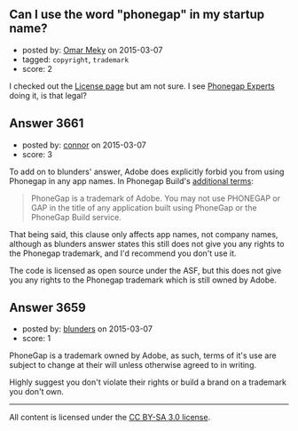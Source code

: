 ## Can I use the word "phonegap" in my startup name?

- posted by: [Omar Meky](https://stackexchange.com/users/3058517/omar-meky) on 2015-03-07
- tagged: `copyright`, `trademark`
- score: 2

<p>I checked out the <a href="http://phonegap.com/about/license/" rel="nofollow">License page</a> but am not sure. I see <a href="http://phonegapexperts.com/" rel="nofollow">Phonegap Experts</a> doing it, is that legal?</p>



## Answer 3661

- posted by: [connor](https://stackexchange.com/users/392995/connor) on 2015-03-07
- score: 3

<p>To add on to blunders' answer, Adobe does explicitly forbid you from using Phonegap in any app names. In Phonegap Build's <a href="http://wwwimages.adobe.com/content/dam/Adobe/en/legal/servicetou/PGB_TOU-en_US-20140618_1200.pdf" rel="nofollow">additional terms</a>: </p>

<blockquote>
  <p>PhoneGap is a trademark of Adobe. You may not use PHONEGAP or GAP in the title of any application built using PhoneGap or the PhoneGap Build service.</p>
</blockquote>

<p>That being said, this clause only affects app names, not company names, although as blunders answer states this still does not give you any rights to the Phonegap trademark, and I'd recommend you don't use it.</p>

<p>The code is licensed as open source under the ASF, but this does not give you any rights to the Phonegap trademark which is still owned by Adobe.</p>



## Answer 3659

- posted by: [blunders](https://stackexchange.com/users/216182/blunders) on 2015-03-07
- score: 1

<p>PhoneGap is a trademark owned by Adobe, as such, terms of it's use are subject to change at their will unless otherwise agreed to in writing. </p>

<p>Highly suggest you don't violate their rights or build a brand on a trademark you don't own.</p>




---

All content is licensed under the [CC BY-SA 3.0 license](https://creativecommons.org/licenses/by-sa/3.0/).

